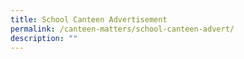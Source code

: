 ```yaml
---
title: School Canteen Advertisement
permalink: /canteen-matters/school-canteen-advert/
description: ""
---
```

